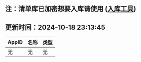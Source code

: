 ## 注：清单库已加密想要入库请使用 ([入库工具](https://github.com/BlankTMing/ManifestAutoUpdate/releases))

## 更新时间：2024-10-18 23:13:45
| AppID | 名称 | 类型  |
| :-------------------- | :----------------------------- | :----------- |
| 无 | 无 | 无 |
